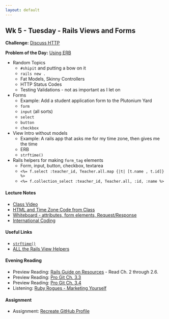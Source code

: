 ```yaml
---
layout: default
---
```


## Wk 5 - Tuesday - Rails Views and Forms

**Challenge:** [Discuss HTTP](https://github.com/masonfmatthews/rails_assignments/blob/master/challenges/discuss_http.md)

**Problem of the Day:** [Using ERB](https://github.com/masonfmatthews/rails_assignments/blob/master/exercises/my_first_erb)

* Random Topics
  * `#shipit` and putting a bow on it
  * `rails new .`
  * Fat Models, Skinny Controllers
  * HTTP Status Codes
  * Testing Validations - not as important as I let on
* Forms
  * Example: Add a student application form to the Plutonium Yard
  * `form`
  * `input` (all sorts)
  * `select`
  * `button`
  * `checkbox`
* View Intro without models
  * Example: A rails app that asks me for my time zone, then gives me the time
  * ERB
  * `strftime()`
* Rails helpers for making `form_tag` elements
  * Form, input, button, checkbox, textarea
  * `<%= f.select :teacher_id, Teacher.all.map {|t| [t.name , t.id]} %>`
  * `<%= f.collection_select :teacher_id, Teacher.all, :id, :name %>`

#### Lecture Notes

* [Class Video](https://youtu.be/ED1in8N1Q-s)
* [HTML and Time Zone Code from Class](https://github.com/tiyd-rails-2016-01/html_example)
* [Whiteboard - attributes, form elements, Request/Response](http://tiyd-rails.s3.amazonaws.com/pictures/uploaded_files/000/000/020/original/3.1.16_forms.JPG?1456857851)
* [International Coding](int.jpg)

#### Useful Links

* [`strftime()`](http://strftime.net/)
* [ALL the Rails View Helpers](http://api.rubyonrails.org/classes/ActionView/Helpers.html)

#### Evening Reading

* Preview Reading: [Rails Guide on Resources](http://guides.rubyonrails.org/routing.html#resource-routing-the-rails-default) - Read Ch. 2 through 2.6.
* Preview Reading: [Pro Git Ch. 3.3](http://git-scm.com/book/en/v2/Git-Branching-Branch-Management)
* Preview Reading: [Pro Git Ch. 3.4](http://git-scm.com/book/en/v2/Git-Branching-Branching-Workflows)
* Listening: [Ruby Rogues - Marketing Yourself](http://devchat.tv/ruby-rogues/187-marketing-yourself-as-a-software-developer-with-john-sonmez)

#### Assignment

* Assignment: [Recreate GitHub Profile](https://github.com/tiyd-rails-2016-01/github_profile)
<!-- * Feedback: [Recreate GitHub Profile Feedback](feedback) -->
